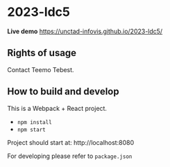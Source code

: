 # 2023-ldc5

**Live demo** https://unctad-infovis.github.io/2023-ldc5/

## Rights of usage

Contact Teemo Tebest.

## How to build and develop

This is a Webpack + React project.

* `npm install`
* `npm start`

Project should start at: http://localhost:8080

For developing please refer to `package.json`